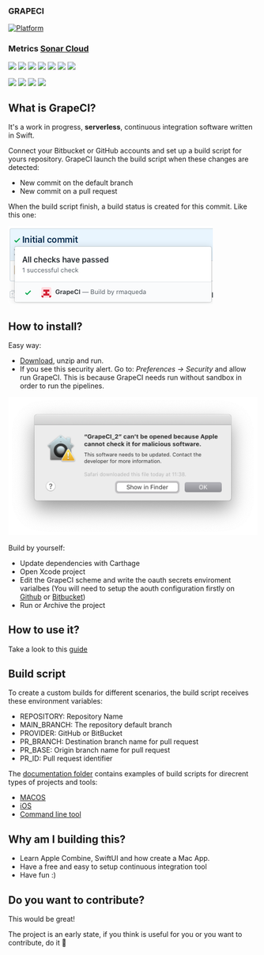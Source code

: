 ### GRAPECI

[![Platform](https://img.shields.io/badge/platform-macos-brightgreen.svg)](https://github.com/rmaqueda/OpenWeather)

### Metrics [Sonar Cloud](https://sonarcloud.io/dashboard?id=GrapeCI)

[![](https://sonarcloud.io/api/project_badges/measure?project=GrapeCI&metric=coverage)](https://sonarcloud.io/project/activity?custom_metrics=coverage&graph=custom&id=GrapeCI) [![](https://sonarcloud.io/api/project_badges/measure?project=GrapeCI&metric=ncloc)](https://sonarcloud.io/project/activity?custom_metrics=nlocs&graph=custom&id=GrapeCI) [![](https://sonarcloud.io/api/project_badges/measure?project=GrapeCI&metric=duplicated_lines_density)](https://sonarcloud.io/project/activity?custom_metrics=duplicated_lines_density&graph=custom&id=GrapeCI) [![](https://sonarcloud.io/api/project_badges/measure?project=GrapeCI&metric=sqale_index)](https://sonarcloud.io/project/activity?custom_metrics=sqale_index&graph=custom&id=GrapeCI) [![](https://sonarcloud.io/api/project_badges/measure?project=GrapeCI&metric=code_smells)](https://sonarcloud.io/project/activity?custom_metrics=code_smells&graph=custom&id=GrapeCI) [![](https://sonarcloud.io/api/project_badges/measure?project=GrapeCI&metric=bugs)](https://sonarcloud.io/project/activity?custom_metrics=bugs&graph=custom&id=GrapeCI) [![](https://sonarcloud.io/api/project_badges/measure?project=GrapeCI&metric=vulnerabilities)](https://sonarcloud.io/project/activity?custom_metrics=vulnerabilities&graph=custom&id=GrapeCI)

[![](https://sonarcloud.io/api/project_badges/measure?project=GrapeCI&metric=alert_status)](https://sonarcloud.io/api/project_badges/measure?project=GrapeCI&metric=alert_status) [![](https://sonarcloud.io/api/project_badges/measure?project=GrapeCI&metric=sqale_rating)](https://sonarcloud.io/project/activity?custom_metrics=sqale_rating&graph=custom&id=GrapeCI) [![](https://sonarcloud.io/api/project_badges/measure?project=GrapeCI&metric=reliability_rating)](https://sonarcloud.io/project/activity?custom_metrics=reliability_rating&graph=custom&id=GrapeCI) [![](https://sonarcloud.io/api/project_badges/measure?project=GrapeCI&metric=security_rating)](https://sonarcloud.io/project/activity?custom_metrics=security_rating&graph=custom&id=GrapeCI)


## What is GrapeCI?

It's a work in progress, **serverless**, continuous integration software written in Swift.

Connect your Bitbucket or GitHub accounts and set up a build script for yours repository.
GrapeCI launch the build script when these changes are detected:

* New commit on the default branch
* New commit on a pull request

When the build script finish, a build status is created for this commit. 
Like this one: 

![](./Documentation/ScreenShots/Commit_Status.png)

## How to install?

Easy way:

* [Download](https://raw.githubusercontent.com/rmaqueda/GrapeCI/develop/Archive/GrapeCI-1.0.0.zip), unzip and run.
* If you see this security alert. Go to: *Preferences -> Security* and allow run GrapeCI.
This is because GrapeCI needs run without sandbox in order to run the pipelines.

	
![](./Documentation/ScreenShots/SecurityAlert.png)	

Build by yourself:

* Update dependencies with Carthage
* Open Xcode project
* Edit the GrapeCI scheme and write the oauth secrets enviroment varialbes (You will need to setup the aouth configuration firstly on [Github](https://github.com/settings/applications/new) or [Bitbucket](https://developer.atlassian.com/cloud/bitbucket/oauth-2/))
* Run or Archive the project

## How to use it?

Take a look to this [guide](./Documentation/HowToUseIt.md)

## Build script

To create a custom builds for different scenarios, the build script receives these environment variables:

* REPOSITORY: Repository Name
* MAIN_BRANCH: The repository default branch 
* PROVIDER: GitHub or BitBucket
* PR_BRANCH: Destination branch name for pull request
* PR_BASE: Origin branch name for pull request
* PR_ID: Pull request identifier

The [documentation folder](./Documentation/PipelineExamples/) contains examples of build scripts for direcrent types of projects and tools:

* [MACOS](./Documentation/PipelineExamples/GrapeCI.sh)
* [iOS](./Documentation/PipelineExamples/OpenWeather.sh)
* [Command line tool](./Documentation/PipelineExamples/CryptoParrot.sh)


## Why am I building this?

* Learn Apple Combine, SwiftUI and how create a Mac App.
* Have a free and easy to setup continuous integration tool
* Have fun :)


## Do you want to contribute?

This would be great!

The project is an early state, if you think is useful for you or you want to contribute, do it 💪

